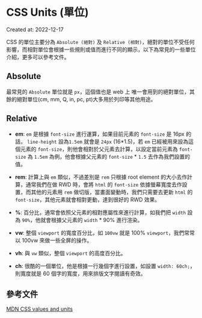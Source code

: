 # CSS Units (單位)
Created at: 2022-12-17

CSS 的單位主要分為 `Absolute (絕對)` 及 `Relative (相對)`，絕對的單位不受任何影響，而相對單位會根據一些規則或值而進行不同的顯示，以下為常見的一些單位介紹，更多可以參考文件。

## Absolute
最常見的 `Absolute` 單位就是 `px`，這個值也是 web 上 唯一會用到的絕對單位，其餘的絕對單位(cm, mm, Q, in, pc, pt)大多用於列印等其他用途。

## Relative
- **em**: `em` 是根據 `font-size` 進行運算，如果目前元素的 `font-size` 是 16px 的話， `line-height` 設為`1.5em` 就會是 `24px` (16*1.5)，若 `em` 已經被用來設為這個元素的 `font-size`，則他會相對於父元素去計算，以設定當前元素為 `font-size` 為 `1.5em` 為例，他會根據父元素的 `font-size` * `1.5` 去作為我們設置的值。

- **rem**: 計算上與 `em` 類似，不過差別是 `rem` 只根據 root element 的大小去作計算，通常我們在做 RWD 時，會將 `html` 的 `font-size` 依據螢幕寬度去作設置，而其他的元素用 `rem` 做切版，當畫面變動時，我們只需要去更新 `html` 的 `font-size`，其他元素就會相對更動，達到很好的 RWD 效果。

- **%**: 百分比，通常會依照父元素的相對應屬性來進行計算，如我們把 `width` 設為 `90%`，他就會根據父元素的 `width` * 90% 進行渲染。

- **vw**: 整個 `viewport` 的寬度百分比，如 `100vw` 就是 100% `viewport`，我們常常以 100vw 來做一些全屏的操作。

- **vh**: 與 `vw` 類似，整個 `viewport` 的高度百分比。

- **ch**: 很酷的一個單位，他是根據一行幾個字進行設置，如設置 `width: 60ch;`，則寬度就是 60 個字的寬度，用來排版文字閱讀有奇效。

## 參考文件

[MDN CSS values and units](https://developer.mozilla.org/en-US/docs/Learn/CSS/Building_blocks/Values_and_units#lengths)
